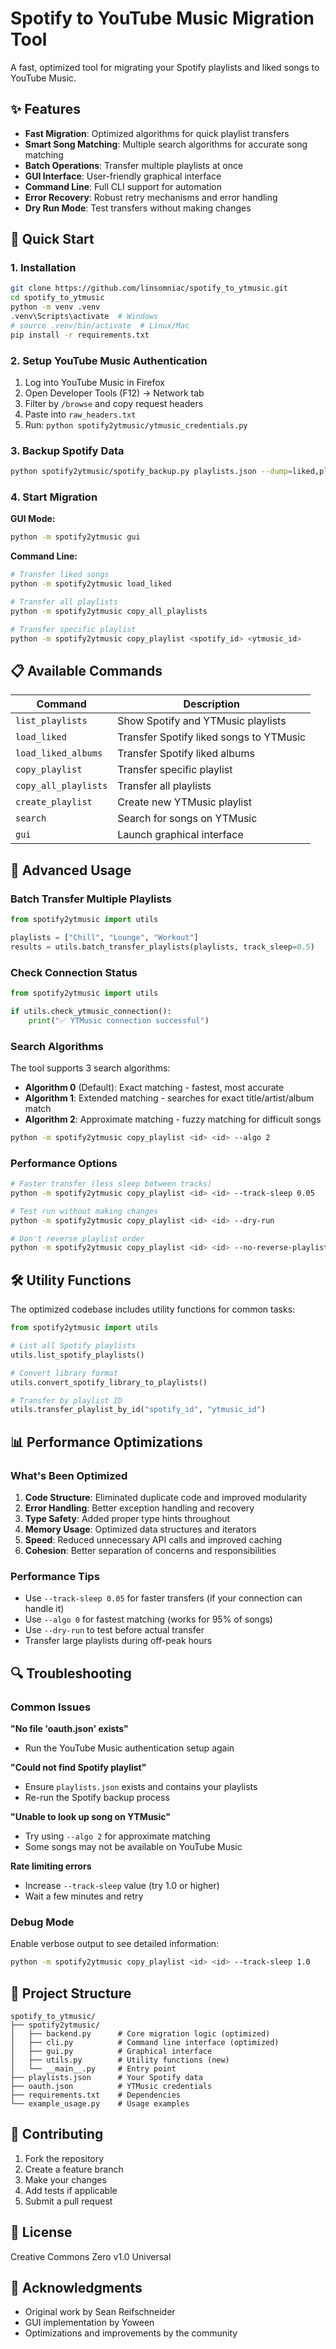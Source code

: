 # Spotify to YouTube Music Migration Tool

A fast, optimized tool for migrating your Spotify playlists and liked songs to YouTube Music.

## ✨ Features

- **Fast Migration**: Optimized algorithms for quick playlist transfers
- **Smart Song Matching**: Multiple search algorithms for accurate song matching
- **Batch Operations**: Transfer multiple playlists at once
- **GUI Interface**: User-friendly graphical interface
- **Command Line**: Full CLI support for automation
- **Error Recovery**: Robust retry mechanisms and error handling
- **Dry Run Mode**: Test transfers without making changes

## 🚀 Quick Start

### 1. Installation

```bash
git clone https://github.com/linsomniac/spotify_to_ytmusic.git
cd spotify_to_ytmusic
python -m venv .venv
.venv\Scripts\activate  # Windows
# source .venv/bin/activate  # Linux/Mac
pip install -r requirements.txt
```

### 2. Setup YouTube Music Authentication

1. Log into YouTube Music in Firefox
2. Open Developer Tools (F12) → Network tab
3. Filter by `/browse` and copy request headers
4. Paste into `raw_headers.txt`
5. Run: `python spotify2ytmusic/ytmusic_credentials.py`

### 3. Backup Spotify Data

```bash
python spotify2ytmusic/spotify_backup.py playlists.json --dump=liked,playlists --format=json
```

### 4. Start Migration

**GUI Mode:**
```bash
python -m spotify2ytmusic gui
```

**Command Line:**
```bash
# Transfer liked songs
python -m spotify2ytmusic load_liked

# Transfer all playlists
python -m spotify2ytmusic copy_all_playlists

# Transfer specific playlist
python -m spotify2ytmusic copy_playlist <spotify_id> <ytmusic_id>
```

## 📋 Available Commands

| Command | Description |
|---------|-------------|
| `list_playlists` | Show Spotify and YTMusic playlists |
| `load_liked` | Transfer Spotify liked songs to YTMusic |
| `load_liked_albums` | Transfer Spotify liked albums |
| `copy_playlist` | Transfer specific playlist |
| `copy_all_playlists` | Transfer all playlists |
| `create_playlist` | Create new YTMusic playlist |
| `search` | Search for songs on YTMusic |
| `gui` | Launch graphical interface |

## 🔧 Advanced Usage

### Batch Transfer Multiple Playlists

```python
from spotify2ytmusic import utils

playlists = ["Chill", "Lounge", "Workout"]
results = utils.batch_transfer_playlists(playlists, track_sleep=0.5)
```

### Check Connection Status

```python
from spotify2ytmusic import utils

if utils.check_ytmusic_connection():
    print("✅ YTMusic connection successful")
```

### Search Algorithms

The tool supports 3 search algorithms:

- **Algorithm 0** (Default): Exact matching - fastest, most accurate
- **Algorithm 1**: Extended matching - searches for exact title/artist/album match
- **Algorithm 2**: Approximate matching - fuzzy matching for difficult songs

```bash
python -m spotify2ytmusic copy_playlist <id> <id> --algo 2
```

### Performance Options

```bash
# Faster transfer (less sleep between tracks)
python -m spotify2ytmusic copy_playlist <id> <id> --track-sleep 0.05

# Test run without making changes
python -m spotify2ytmusic copy_playlist <id> <id> --dry-run

# Don't reverse playlist order
python -m spotify2ytmusic copy_playlist <id> <id> --no-reverse-playlist
```

## 🛠️ Utility Functions

The optimized codebase includes utility functions for common tasks:

```python
from spotify2ytmusic import utils

# List all Spotify playlists
utils.list_spotify_playlists()

# Convert library format
utils.convert_spotify_library_to_playlists()

# Transfer by playlist ID
utils.transfer_playlist_by_id("spotify_id", "ytmusic_id")
```

## 📊 Performance Optimizations

### What's Been Optimized

1. **Code Structure**: Eliminated duplicate code and improved modularity
2. **Error Handling**: Better exception handling and recovery
3. **Type Safety**: Added proper type hints throughout
4. **Memory Usage**: Optimized data structures and iterators
5. **Speed**: Reduced unnecessary API calls and improved caching
6. **Cohesion**: Better separation of concerns and responsibilities

### Performance Tips

- Use `--track-sleep 0.05` for faster transfers (if your connection can handle it)
- Use `--algo 0` for fastest matching (works for 95% of songs)
- Use `--dry-run` to test before actual transfer
- Transfer large playlists during off-peak hours

## 🔍 Troubleshooting

### Common Issues

**"No file 'oauth.json' exists"**
- Run the YouTube Music authentication setup again

**"Could not find Spotify playlist"**
- Ensure `playlists.json` exists and contains your playlists
- Re-run the Spotify backup process

**"Unable to look up song on YTMusic"**
- Try using `--algo 2` for approximate matching
- Some songs may not be available on YouTube Music

**Rate limiting errors**
- Increase `--track-sleep` value (try 1.0 or higher)
- Wait a few minutes and retry

### Debug Mode

Enable verbose output to see detailed information:

```bash
python -m spotify2ytmusic copy_playlist <id> <id> --track-sleep 1.0
```

## 📁 Project Structure

```
spotify_to_ytmusic/
├── spotify2ytmusic/
│   ├── backend.py      # Core migration logic (optimized)
│   ├── cli.py          # Command line interface (optimized)
│   ├── gui.py          # Graphical interface
│   ├── utils.py        # Utility functions (new)
│   └── __main__.py     # Entry point
├── playlists.json      # Your Spotify data
├── oauth.json          # YTMusic credentials
├── requirements.txt    # Dependencies
└── example_usage.py    # Usage examples
```

## 🤝 Contributing

1. Fork the repository
2. Create a feature branch
3. Make your changes
4. Add tests if applicable
5. Submit a pull request

## 📄 License

Creative Commons Zero v1.0 Universal

## 🙏 Acknowledgments

- Original work by Sean Reifschneider
- GUI implementation by Yoween
- Optimizations and improvements by the community 